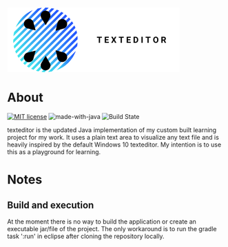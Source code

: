 ![banner](texteditor.png)

# About

[![MIT license](https://img.shields.io/badge/License-MIT-blue.svg)](https://lbesson.mit-license.org/)
![made-with-java](https://img.shields.io/badge/%20Made%20with-Java-blue)
![Build State](https://travis-ci.org/Bejdenn/texteditor.svg?branch=master)

texteditor is the updated Java implementation of my custom built learning project for my work. It uses a plain text area to visualize any text file and is heavily inspired by the default Windows 10 texteditor. My intention is to use this as a playground for learning.

# Notes

## Build and execution

At the moment there is no way to build the application or create an executable jar/file of the project. The only workaround is to run the gradle task ':run' in eclipse after cloning the repository locally.
